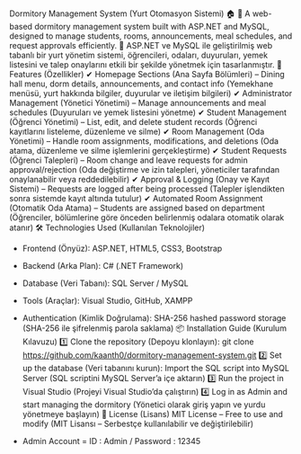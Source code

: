 Dormitory Management System (Yurt Otomasyon Sistemi) 🏠
🚀 A web-based dormitory management system built with ASP.NET and MySQL, designed to manage students, rooms, announcements, meal schedules, and request approvals efficiently.
🚀 ASP.NET ve MySQL ile geliştirilmiş web tabanlı bir yurt yönetim sistemi, öğrencileri, odaları, duyuruları, yemek listesini ve talep onaylarını etkili bir şekilde yönetmek için tasarlanmıştır.
📌 Features (Özellikler)
✔ Homepage Sections (Ana Sayfa Bölümleri) – Dining hall menu, dorm details, announcements, and contact info
(Yemekhane menüsü, yurt hakkında bilgiler, duyurular ve iletişim bilgileri)
✔ Administrator Management (Yönetici Yönetimi) – Manage announcements and meal schedules
(Duyuruları ve yemek listesini yönetme)
✔ Student Management (Öğrenci Yönetimi) – List, edit, and delete student records
(Öğrenci kayıtlarını listeleme, düzenleme ve silme)
✔ Room Management (Oda Yönetimi) – Handle room assignments, modifications, and deletions
(Oda atama, düzenleme ve silme işlemlerini gerçekleştirme)
✔ Student Requests (Öğrenci Talepleri) – Room change and leave requests for admin approval/rejection
(Oda değiştirme ve izin talepleri, yöneticiler tarafından onaylanabilir veya reddedilebilir)
✔ Approval & Logging (Onay ve Kayıt Sistemi) – Requests are logged after being processed
(Talepler işlendikten sonra sistemde kayıt altında tutulur)
✔ Automated Room Assignment (Otomatik Oda Atama) – Students are assigned based on department
(Öğrenciler, bölümlerine göre önceden belirlenmiş odalara otomatik olarak atanır)
🛠 Technologies Used (Kullanılan Teknolojiler)
- Frontend (Önyüz): ASP.NET, HTML5, CSS3, Bootstrap
- Backend (Arka Plan): C# (.NET Framework)
- Database (Veri Tabanı): SQL Server / MySQL
- Tools (Araçlar): Visual Studio, GitHub, XAMPP
- Authentication (Kimlik Doğrulama): SHA-256 hashed password storage
(SHA-256 ile şifrelenmiş parola saklama)
📦 Installation Guide (Kurulum Kılavuzu)
1️⃣ Clone the repository (Depoyu klonlayın): git clone https://github.com/kaanth0/dormitory-management-system.git
2️⃣ Set up the database (Veri tabanını kurun): Import the SQL script into MySQL Server
(SQL scriptini MySQL Server’a içe aktarın)
3️⃣ Run the project in Visual Studio (Projeyi Visual Studio’da çalıştırın)
4️⃣ Log in as Admin and start managing the dormitory (Yönetici olarak giriş yapın ve yurdu yönetmeye başlayın)
📄 License (Lisans)
MIT License – Free to use and modify
(MIT Lisansı – Serbestçe kullanılabilir ve değiştirilebilir)

- Admin Account =  ID : Admin / Password : 12345
